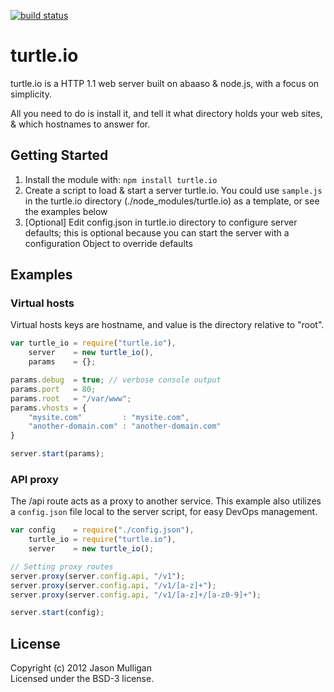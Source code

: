 [![build status](https://secure.travis-ci.org/avoidwork/turtle.io.png)](http://travis-ci.org/avoidwork/turtle.io)
# turtle.io

turtle.io is a HTTP 1.1 web server built on abaaso & node.js, with a focus on simplicity.

All you need to do is install it, and tell it what directory holds your web sites, & which hostnames to answer for.

## Getting Started

1. Install the module with: `npm install turtle.io`
2. Create a script to load & start a server turtle.io. You could use `sample.js` in the turtle.io directory (./node_modules/turtle.io) as a template, or see the examples below
3. [Optional] Edit config.json in turtle.io directory to configure server defaults; this is optional because you can start the server with a configuration Object to override defaults

## Examples

### Virtual hosts

Virtual hosts keys are hostname, and value is the directory relative to "root".

```javascript
var turtle_io = require("turtle.io"),
    server    = new turtle_io(),
    params    = {};

params.debug  = true; // verbose console output
params.port   = 80;
params.root   = "/var/www";
params.vhosts = {
	"mysite.com"         : "mysite.com",
	"another-domain.com" : "another-domain.com"
}

server.start(params);
```

### API proxy

The /api route acts as a proxy to another service. This example also utilizes a `config.json` file local to the server script, for easy DevOps management.

```javascript
var config    = require("./config.json"),
    turtle_io = require("turtle.io"),
    server    = new turtle_io();

// Setting proxy routes
server.proxy(server.config.api, "/v1");
server.proxy(server.config.api, "/v1/[a-z]+");
server.proxy(server.config.api, "/v1/[a-z]+/[a-z0-9]+");

server.start(config);
```

## License
Copyright (c) 2012 Jason Mulligan  
Licensed under the BSD-3 license.